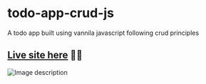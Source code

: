 # todo-app-crud-js
A todo app built using vannila javascript following crud principles

## [Live site here](https://todo-app-crud-js.vercel.app/) 🚀🚀


![Image description](https://dev-to-uploads.s3.amazonaws.com/uploads/articles/7cub6a1ipgjsomg573hq.png)
